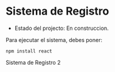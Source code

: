 <h1>Sistema de Registro</h1>

- Estado del projecto: En construccion.

Para ejecutar el sistema, debes poner:

```npm install react```

Sistema de Registro 2
